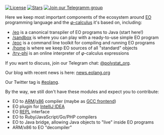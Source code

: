 [![License](https://img.shields.io/badge/license-MIT-green.svg)](https://github.com/objectionary/home/blob/master/LICENSE.txt)
[![Stars](https://img.shields.io/github/stars/objectionary?style=social)](https://github.com/objectionary)
[![Join our Telegramm group](https://img.shields.io/badge/telegram?&logo=telegram&?link=http://right&link=http://t.me/polystat_org)](http://t.me/polystat_org)

Here we keep most important components of the ecosystem around [EO](https://www.eolang.org) programming language and
the [𝜑-calculus](https://arxiv.org/abs/2111.13384) it's based on, including:

  * [/eo](https://www.github.com/objectionary/eo) is a canonical transpiler of EO programs to Java (start here!)
  * [/sandbox](https://github.com/objectionary/sandbox) is where you can play with a ready-to-use simple EO program
  * [/eoc](https://www.github.com/objectionary/eoc) is a command line toolkit for compiling and running EO programs
  * [/home](https://www.github.com/objectionary/home) is where we keep EO sources of all "standard" objects
  * [/try-phi](https://github.com/objectionary/try-phi) is an online interpreter of 𝜑-calculus expressions

If you want to discuss, join our Telegram chat: [@polystat_org](https://t.me/polystat_org).

Our blog with recent news is here: [news.eolang.org](https://news.eolang.org)

Our Twitter tag is [#eolang](https://twitter.com/search?q=%23eolang).

By the way, we still don't have these modules and expect you to contribute:

  * EO to [ARM](https://en.wikipedia.org/wiki/ARM_architecture)/[x86](https://en.wikipedia.org/wiki/X86) compiler (maybe as [GCC frontend](https://gcc.gnu.org/frontends.html))
  * EO plugin for [IntelliJ IDEA](https://en.wikipedia.org/wiki/IntelliJ_IDEA)
  * EO [REPL](https://en.wikipedia.org/wiki/Read%E2%80%93eval%E2%80%93print_loop) interface
  * EO to Ruby/JavaScript/Go/PHP compilers
  * EO to Java bridge, allowing Java objects to "live" inside EO programs
  * ARM/x86 to EO "decompiler"
